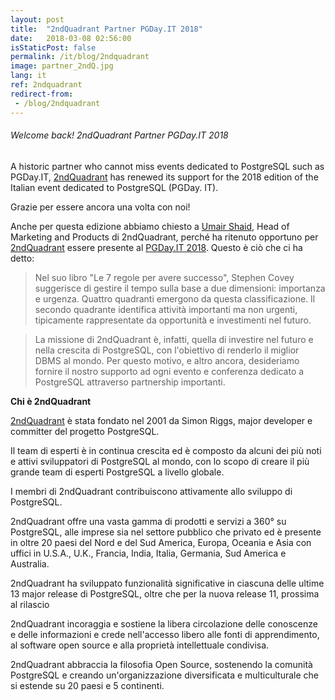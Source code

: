 ```yaml
---
layout: post
title:  "2ndQuadrant Partner PGDay.IT 2018"
date:   2018-03-08 02:56:00
isStaticPost: false
permalink: /it/blog/2ndquadrant
image: partner_2ndQ.jpg
lang: it
ref: 2ndquadrant
redirect-from:
 - /blog/2ndquadrant
---
```

<h6> Welcome back! 2ndQuadrant Partner PGDay.IT 2018 </h6>

A historic partner who cannot miss events dedicated to PostgreSQL such as PGDay.IT, [2ndQuadrant](https://www.2ndquadrant.com/) has renewed its support for the 2018 edition of the Italian event dedicated to PostgreSQL (PGDay. IT).

Grazie per essere ancora una volta con noi!

Anche per questa edizione abbiamo chiesto a [Umair Shaid](https://www.linkedin.com/in/umair-shahid-9458b327/), Head of Marketing and Products di 2ndQuadrant, perché ha ritenuto
opportuno per [2ndQuadrant](https://www.2ndquadrant.com/) essere presente al [PGDay.IT 2018](https://2018.pgday.it/). Questo è ciò che ci ha detto:

>Nel suo libro "Le 7 regole per avere successo", Stephen Covey suggerisce di gestire il tempo sulla base a due dimensioni: importanza e urgenza. Quattro quadranti emergono da questa classificazione.
Il secondo quadrante identifica attività importanti ma non urgenti, tipicamente rappresentate da opportunità e investimenti nel futuro.

>La missione di 2ndQuadrant è, infatti, quella di investire nel futuro e nella crescita di PostgreSQL, con l'obiettivo di renderlo il miglior DBMS al mondo.
Per questo motivo, e altro ancora, desideriamo fornire il nostro supporto ad ogni evento e conferenza dedicato a PostgreSQL attraverso partnership importanti.

**Chi è 2ndQuadrant**

[2ndQuadrant](https://www.2ndquadrant.com/en/about/about-2ndquadrant/) è stata fondato nel 2001 da Simon Riggs, major developer e committer del progetto PostgreSQL.

Il team di esperti è in continua crescita ed è composto da alcuni dei più noti e attivi sviluppatori di PostgreSQL al mondo,
con lo scopo di creare il più grande team di esperti PostgreSQL a livello globale.

I membri di 2ndQuadrant contribuiscono attivamente allo sviluppo di PostgreSQL.

2ndQuadrant offre una vasta gamma di prodotti e servizi a 360° su PostgreSQL, alle imprese sia nel settore pubblico che privato ed è presente in oltre
20 paesi del Nord e del Sud America, Europa, Oceania e Asia con uffici in U.S.A., U.K., Francia,
India, Italia, Germania, Sud America e Australia.

2ndQuadrant ha sviluppato funzionalità significative in ciascuna delle ultime 13 major release di PostgreSQL,
oltre che per la nuova release 11, prossima al rilascio

2ndQuadrant incoraggia e sostiene la libera circolazione delle conoscenze e delle informazioni e crede nell'accesso libero
alle fonti di apprendimento, al software open source e alla proprietà intellettuale condivisa.

2ndQuadrant abbraccia la filosofia Open Source, sostenendo la comunità PostgreSQL e creando un'organizzazione diversificata e
multiculturale che si estende su 20 paesi e 5 continenti.
